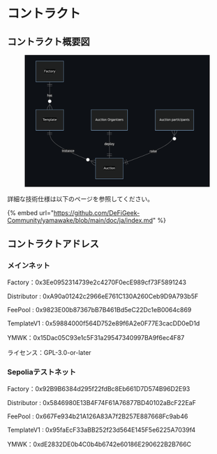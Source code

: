# コントラクト

## コントラクト概要図

<figure><img src="../../.gitbook/assets/image (1) (1).png" alt=""><figcaption></figcaption></figure>

詳細な技術仕様は以下のページを参照してください。

{% embed url="https://github.com/DeFiGeek-Community/yamawake/blob/main/doc/ja/index.md" %}



## コントラクトアドレス

### メインネット <a href="#meinnetto" id="meinnetto"></a>

Factory：0x3Ee0952314739e2c4270F0ecE989cf73F5891243

Distributor : 0xA90a01242c2966eE761C130A260Ceb9D9A793b5F

FeePool : 0x9823E00b87367bB7B461Bd5eC22Dc1eB0064c869

TemplateV1 : 0x59884000f564D752e89f6A2e0F77E3cacDD0eD1d

​YMWK：0x15Dac05C93e1c5F31a29547340997BA9f6ec4F87

ライセンス：GPL-3.0-or-later

### Sepoliaテストネット <a href="#goerlitesutonetto" id="goerlitesutonetto"></a>

Factory：0x92B9B6384d295f22fdBc8Eb661D7D574B96D2E93

Distributor : 0x5846980E13B4F74F61A76877BD40102aBcF22EaF

FeePool : 0x667Fe934b21A126A83A7f2B257E887668Fc9ab46

TemplateV1 : 0x95faEcF33aBB252f23d564E145F5e6225A7039f4

​YMWK：0xdE2832DE0b4C0b4b6742e60186E290622B2B766C
